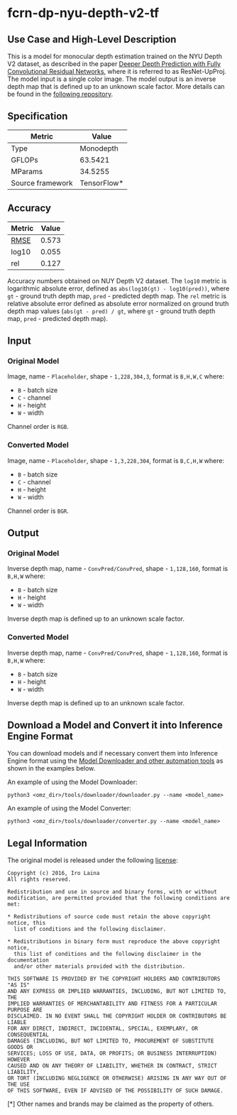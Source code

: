 # fcrn-dp-nyu-depth-v2-tf

## Use Case and High-Level Description

This is a model for monocular depth estimation trained on the NYU Depth V2 dataset,
  as described in the paper [Deeper Depth Prediction with Fully Convolutional Residual Networks](https://arxiv.org/abs/1606.00373), where it is referred to as ResNet-UpProj.
  The model input is a single color image.
  The model output is an inverse depth map that is defined up to an unknown scale factor. More details can be found in the [following repository](https://github.com/iro-cp/FCRN-DepthPrediction).


## Specification

| Metric            | Value         |
|-------------------|---------------|
| Type              | Monodepth     |
| GFLOPs            | 63.5421       |
| MParams           | 34.5255       |
| Source framework  | TensorFlow\*  |

## Accuracy

| Metric | Value |
| ------ | ----- |
| [RMSE](https://en.wikipedia.org/wiki/Root-mean-square_deviation)   | 0.573 |
| log10  | 0.055 |
| rel    | 0.127 |

Accuracy numbers obtained on NUY Depth V2 dataset.
The `log10` metric is logarithmic absolute error, defined as `abs(log10(gt) - log10(pred))`,
where `gt` - ground truth depth map, `pred` - predicted depth map.
The `rel` metric is relative absolute error defined as absolute error normalized on ground truth depth map values
(`abs(gt - pred) / gt`, where `gt` - ground truth depth map, `pred` - predicted depth map).


## Input

### Original Model

Image, name - `Placeholder`, shape - `1,228,304,3`, format is `B,H,W,C` where:

- `B` - batch size
- `C` - channel
- `H` - height
- `W` - width

Channel order is `RGB`.

### Converted Model

Image, name - `Placeholder`, shape - `1,3,228,304`, format is `B,C,H,W` where:

- `B` - batch size
- `C` - channel
- `H` - height
- `W` - width

Channel order is `BGR`.

## Output

### Original Model

Inverse depth map, name - `ConvPred/ConvPred`, shape - `1,128,160`, format is `B,H,W` where:

- `B` - batch size
- `H` - height
- `W` - width

Inverse depth map is defined up to an unknown scale factor.

### Converted Model

Inverse depth map, name - `ConvPred/ConvPred`, shape - `1,128,160`, format is `B,H,W` where:

- `B` - batch size
- `H` - height
- `W` - width

Inverse depth map is defined up to an unknown scale factor.

## Download a Model and Convert it into Inference Engine Format

You can download models and if necessary convert them into Inference Engine format using the [Model Downloader and other automation tools](../../../tools/downloader/README.md) as shown in the examples below.

An example of using the Model Downloader:
```
python3 <omz_dir>/tools/downloader/downloader.py --name <model_name>
```

An example of using the Model Converter:
```
python3 <omz_dir>/tools/downloader/converter.py --name <model_name>
```

## Legal Information

The original model is released under the following [license](https://raw.githubusercontent.com/iro-cp/FCRN-DepthPrediction/master/LICENSE):

```
Copyright (c) 2016, Iro Laina
All rights reserved.

Redistribution and use in source and binary forms, with or without
modification, are permitted provided that the following conditions are met:

* Redistributions of source code must retain the above copyright notice, this
  list of conditions and the following disclaimer.

* Redistributions in binary form must reproduce the above copyright notice,
  this list of conditions and the following disclaimer in the documentation
  and/or other materials provided with the distribution.

THIS SOFTWARE IS PROVIDED BY THE COPYRIGHT HOLDERS AND CONTRIBUTORS "AS IS"
AND ANY EXPRESS OR IMPLIED WARRANTIES, INCLUDING, BUT NOT LIMITED TO, THE
IMPLIED WARRANTIES OF MERCHANTABILITY AND FITNESS FOR A PARTICULAR PURPOSE ARE
DISCLAIMED. IN NO EVENT SHALL THE COPYRIGHT HOLDER OR CONTRIBUTORS BE LIABLE
FOR ANY DIRECT, INDIRECT, INCIDENTAL, SPECIAL, EXEMPLARY, OR CONSEQUENTIAL
DAMAGES (INCLUDING, BUT NOT LIMITED TO, PROCUREMENT OF SUBSTITUTE GOODS OR
SERVICES; LOSS OF USE, DATA, OR PROFITS; OR BUSINESS INTERRUPTION) HOWEVER
CAUSED AND ON ANY THEORY OF LIABILITY, WHETHER IN CONTRACT, STRICT LIABILITY,
OR TORT (INCLUDING NEGLIGENCE OR OTHERWISE) ARISING IN ANY WAY OUT OF THE USE
OF THIS SOFTWARE, EVEN IF ADVISED OF THE POSSIBILITY OF SUCH DAMAGE.
```

[*] Other names and brands may be claimed as the property of others.
